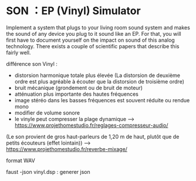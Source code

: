 # SON ：EP (Vinyl) Simulator 
Implement a system that plugs to your living room sound system and makes the sound of any device you plug to it sound like an EP. For that, you will first have to document yourself on the impact on sound of this analog technology. There exists a couple of scientific papers that describe this fairly well. 

différence son Vinyl :
- distorsion harmonique totale plus élevée (La distorsion de deuxième ordre est plus agréable à écouter que la distorsion de troisième ordre)
- bruit mécanique (grondement ou de bruit de moteur)
- atténuation plus importante des hautes fréquences
- image stéréo dans les basses fréquences est souvent réduite ou rendue mono
- modifier de volume sonore
- le vinyle peut compresser la plage dynamique
--> https://www.projethomestudio.fr/reglages-compresseur-audio/

(Le son provient de gros haut-parleurs de 1,20 m de haut, plutôt que de petits écouteurs (effet lointain))
--> https://www.projethomestudio.fr/reverbe-mixage/ 

format WAV

faust -json vinyl.dsp : generer json